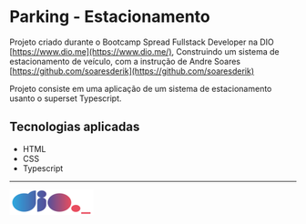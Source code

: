 # Parking - Estacionamento

Projeto criado durante o Bootcamp Spread Fullstack Developer na DIO [https://www.dio.me](https://www.dio.me/), Construindo um sistema de estacionamento de veículo, com a instrução de Andre Soares [https://github.com/soaresderik](https://github.com/soaresderik)

Projeto consiste em uma aplicação de um sistema de estacionamento usanto o superset Typescript.

## Tecnologias aplicadas

- HTML
- CSS
- Typescript

---

![logo](logo.png)
